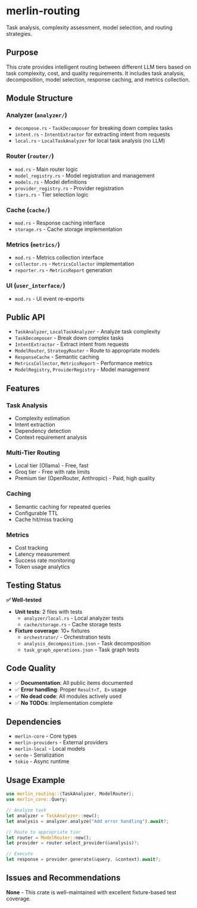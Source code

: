 # merlin-routing

Task analysis, complexity assessment, model selection, and routing strategies.

## Purpose

This crate provides intelligent routing between different LLM tiers based on task complexity, cost, and quality requirements. It includes task analysis, decomposition, model selection, response caching, and metrics collection.

## Module Structure

### Analyzer (`analyzer/`)
- `decompose.rs` - `TaskDecomposer` for breaking down complex tasks
- `intent.rs` - `IntentExtractor` for extracting intent from requests
- `local.rs` - `LocalTaskAnalyzer` for local task analysis (no LLM)

### Router (`router/`)
- `mod.rs` - Main router logic
- `model_registry.rs` - Model registration and management
- `models.rs` - Model definitions
- `provider_registry.rs` - Provider registration
- `tiers.rs` - Tier selection logic

### Cache (`cache/`)
- `mod.rs` - Response caching interface
- `storage.rs` - Cache storage implementation

### Metrics (`metrics/`)
- `mod.rs` - Metrics collection interface
- `collector.rs` - `MetricsCollector` implementation
- `reporter.rs` - `MetricsReport` generation

### UI (`user_interface/`)
- `mod.rs` - UI event re-exports

## Public API

- `TaskAnalyzer`, `LocalTaskAnalyzer` - Analyze task complexity
- `TaskDecomposer` - Break down complex tasks
- `IntentExtractor` - Extract intent from requests
- `ModelRouter`, `StrategyRouter` - Route to appropriate models
- `ResponseCache` - Semantic caching
- `MetricsCollector`, `MetricsReport` - Performance metrics
- `ModelRegistry`, `ProviderRegistry` - Model management

## Features

### Task Analysis
- Complexity estimation
- Intent extraction
- Dependency detection
- Context requirement analysis

### Multi-Tier Routing
- Local tier (Ollama) - Free, fast
- Groq tier - Free with rate limits
- Premium tier (OpenRouter, Anthropic) - Paid, high quality

### Caching
- Semantic caching for repeated queries
- Configurable TTL
- Cache hit/miss tracking

### Metrics
- Cost tracking
- Latency measurement
- Success rate monitoring
- Token usage analytics

## Testing Status

**✅ Well-tested**

- **Unit tests**: 2 files with tests
  - `analyzer/local.rs` - Local analyzer tests
  - `cache/storage.rs` - Cache storage tests
- **Fixture coverage**: 10+ fixtures
  - `orchestrator/` - Orchestration tests
  - `analysis_decomposition.json` - Task decomposition
  - `task_graph_operations.json` - Task graph tests

## Code Quality

- ✅ **Documentation**: All public items documented
- ✅ **Error handling**: Proper `Result<T, E>` usage
- ✅ **No dead code**: All modules actively used
- ✅ **No TODOs**: Implementation complete

## Dependencies

- `merlin-core` - Core types
- `merlin-providers` - External providers
- `merlin-local` - Local models
- `serde` - Serialization
- `tokio` - Async runtime

## Usage Example

```rust
use merlin_routing::{TaskAnalyzer, ModelRouter};
use merlin_core::Query;

// Analyze task
let analyzer = TaskAnalyzer::new();
let analysis = analyzer.analyze("Add error handling").await?;

// Route to appropriate tier
let router = ModelRouter::new();
let provider = router.select_provider(&analysis)?;

// Execute
let response = provider.generate(&query, &context).await?;
```

## Issues and Recommendations

**None** - This crate is well-maintained with excellent fixture-based test coverage.
